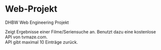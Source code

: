 # Web-Projekt
DHBW Web Engineering Projekt

Zeigt Ergebnisse einer Filme/Seriensuche an. Benutzt dazu eine kostenlose API von tvmaze.com.\
API gibt maximal 10 Einträge zurück.